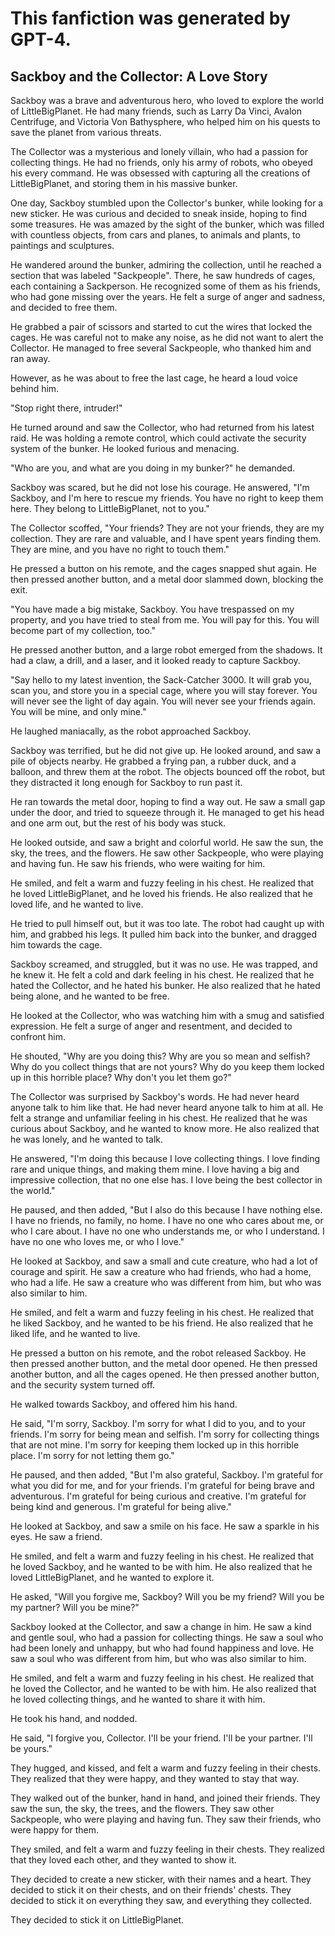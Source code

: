 # This fanfiction was generated by GPT-4.

## Sackboy and the Collector: A Love Story

Sackboy was a brave and adventurous hero, who loved to explore the world of LittleBigPlanet. He had many friends, such as Larry Da Vinci, Avalon Centrifuge, and Victoria Von Bathysphere, who helped him on his quests to save the planet from various threats.

The Collector was a mysterious and lonely villain, who had a passion for collecting things. He had no friends, only his army of robots, who obeyed his every command. He was obsessed with capturing all the creations of LittleBigPlanet, and storing them in his massive bunker.

One day, Sackboy stumbled upon the Collector's bunker, while looking for a new sticker. He was curious and decided to sneak inside, hoping to find some treasures. He was amazed by the sight of the bunker, which was filled with countless objects, from cars and planes, to animals and plants, to paintings and sculptures.

He wandered around the bunker, admiring the collection, until he reached a section that was labeled "Sackpeople". There, he saw hundreds of cages, each containing a Sackperson. He recognized some of them as his friends, who had gone missing over the years. He felt a surge of anger and sadness, and decided to free them.

He grabbed a pair of scissors and started to cut the wires that locked the cages. He was careful not to make any noise, as he did not want to alert the Collector. He managed to free several Sackpeople, who thanked him and ran away.

However, as he was about to free the last cage, he heard a loud voice behind him.

"Stop right there, intruder!"

He turned around and saw the Collector, who had returned from his latest raid. He was holding a remote control, which could activate the security system of the bunker. He looked furious and menacing.

"Who are you, and what are you doing in my bunker?" he demanded.

Sackboy was scared, but he did not lose his courage. He answered, "I'm Sackboy, and I'm here to rescue my friends. You have no right to keep them here. They belong to LittleBigPlanet, not to you."

The Collector scoffed, "Your friends? They are not your friends, they are my collection. They are rare and valuable, and I have spent years finding them. They are mine, and you have no right to touch them."

He pressed a button on his remote, and the cages snapped shut again. He then pressed another button, and a metal door slammed down, blocking the exit.

"You have made a big mistake, Sackboy. You have trespassed on my property, and you have tried to steal from me. You will pay for this. You will become part of my collection, too."

He pressed another button, and a large robot emerged from the shadows. It had a claw, a drill, and a laser, and it looked ready to capture Sackboy.

"Say hello to my latest invention, the Sack-Catcher 3000. It will grab you, scan you, and store you in a special cage, where you will stay forever. You will never see the light of day again. You will never see your friends again. You will be mine, and only mine."

He laughed maniacally, as the robot approached Sackboy.

Sackboy was terrified, but he did not give up. He looked around, and saw a pile of objects nearby. He grabbed a frying pan, a rubber duck, and a balloon, and threw them at the robot. The objects bounced off the robot, but they distracted it long enough for Sackboy to run past it.

He ran towards the metal door, hoping to find a way out. He saw a small gap under the door, and tried to squeeze through it. He managed to get his head and one arm out, but the rest of his body was stuck.

He looked outside, and saw a bright and colorful world. He saw the sun, the sky, the trees, and the flowers. He saw other Sackpeople, who were playing and having fun. He saw his friends, who were waiting for him.

He smiled, and felt a warm and fuzzy feeling in his chest. He realized that he loved LittleBigPlanet, and he loved his friends. He also realized that he loved life, and he wanted to live.

He tried to pull himself out, but it was too late. The robot had caught up with him, and grabbed his legs. It pulled him back into the bunker, and dragged him towards the cage.

Sackboy screamed, and struggled, but it was no use. He was trapped, and he knew it. He felt a cold and dark feeling in his chest. He realized that he hated the Collector, and he hated his bunker. He also realized that he hated being alone, and he wanted to be free.

He looked at the Collector, who was watching him with a smug and satisfied expression. He felt a surge of anger and resentment, and decided to confront him.

He shouted, "Why are you doing this? Why are you so mean and selfish? Why do you collect things that are not yours? Why do you keep them locked up in this horrible place? Why don't you let them go?"

The Collector was surprised by Sackboy's words. He had never heard anyone talk to him like that. He had never heard anyone talk to him at all. He felt a strange and unfamiliar feeling in his chest. He realized that he was curious about Sackboy, and he wanted to know more. He also realized that he was lonely, and he wanted to talk.

He answered, "I'm doing this because I love collecting things. I love finding rare and unique things, and making them mine. I love having a big and impressive collection, that no one else has. I love being the best collector in the world."

He paused, and then added, "But I also do this because I have nothing else. I have no friends, no family, no home. I have no one who cares about me, or who I care about. I have no one who understands me, or who I understand. I have no one who loves me, or who I love."

He looked at Sackboy, and saw a small and cute creature, who had a lot of courage and spirit. He saw a creature who had friends, who had a home, who had a life. He saw a creature who was different from him, but who was also similar to him.

He smiled, and felt a warm and fuzzy feeling in his chest. He realized that he liked Sackboy, and he wanted to be his friend. He also realized that he liked life, and he wanted to live.

He pressed a button on his remote, and the robot released Sackboy. He then pressed another button, and the metal door opened. He then pressed another button, and all the cages opened. He then pressed another button, and the security system turned off.

He walked towards Sackboy, and offered him his hand.

He said, "I'm sorry, Sackboy. I'm sorry for what I did to you, and to your friends. I'm sorry for being mean and selfish. I'm sorry for collecting things that are not mine. I'm sorry for keeping them locked up in this horrible place. I'm sorry for not letting them go."

He paused, and then added, "But I'm also grateful, Sackboy. I'm grateful for what you did for me, and for your friends. I'm grateful for being brave and adventurous. I'm grateful for being curious and creative. I'm grateful for being kind and generous. I'm grateful for being alive."

He looked at Sackboy, and saw a smile on his face. He saw a sparkle in his eyes. He saw a friend.

He smiled, and felt a warm and fuzzy feeling in his chest. He realized that he loved Sackboy, and he wanted to be with him. He also realized that he loved LittleBigPlanet, and he wanted to explore it.

He asked, "Will you forgive me, Sackboy? Will you be my friend? Will you be my partner? Will you be mine?"

Sackboy looked at the Collector, and saw a change in him. He saw a kind and gentle soul, who had a passion for collecting things. He saw a soul who had been lonely and unhappy, but who had found happiness and love. He saw a soul who was different from him, but who was also similar to him.

He smiled, and felt a warm and fuzzy feeling in his chest. He realized that he loved the Collector, and he wanted to be with him. He also realized that he loved collecting things, and he wanted to share it with him.

He took his hand, and nodded.

He said, "I forgive you, Collector. I'll be your friend. I'll be your partner. I'll be yours."

They hugged, and kissed, and felt a warm and fuzzy feeling in their chests. They realized that they were happy, and they wanted to stay that way.

They walked out of the bunker, hand in hand, and joined their friends. They saw the sun, the sky, the trees, and the flowers. They saw other Sackpeople, who were playing and having fun. They saw their friends, who were happy for them.

They smiled, and felt a warm and fuzzy feeling in their chests. They realized that they loved each other, and they wanted to show it.

They decided to create a new sticker, with their names and a heart. They decided to stick it on their chests, and on their friends' chests. They decided to stick it on everything they saw, and everything they collected.

They decided to stick it on LittleBigPlanet. 
